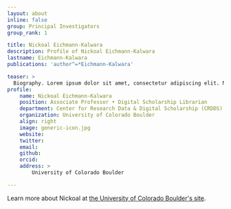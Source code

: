 ```yaml
---
layout: about
inline: false
group: Principal Investigators
group_rank: 1

title: Nickoal Eichmann-Kalwara
description: Profile of Nickoal Eichmann-Kalwara
lastname: Eichmann-Kalwara
publications: 'author^=*Eichmann-Kalwara'

teaser: >
  Biography. Lorem ipsum dolor sit amet, consectetur adipiscing elit. Nunc pretium ac nibh eget egestas. Vestibulum nisl eros, rutrum ac augue eget, elementum dapibus lacus. Etiam quis bibendum quam. Morbi consequat erat vitae tempus faucibus.
profile:
    name: Nickoal Eichmann-Kalwara
    position: Associate Professor • Digital Scholarship Librarian
    department: Center for Research Data & Digital Scholarship (CRDDS)
    organization: University of Colorado Boulder 
    align: right
    image: generic-icon.jpg
    website: 
    twitter: 
    email: 
    github: 
    orcid: 
    address: >
        University of Colorado Boulder

---
```


Learn more about Nickoal at [the University of Colorado Boulder's site](https://www.colorado.edu/libraries/nickoal-eichmann-kalwara).
